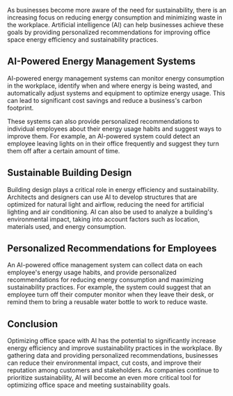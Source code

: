
As businesses become more aware of the need for sustainability, there is an increasing focus on reducing energy consumption and minimizing waste in the workplace. Artificial intelligence (AI) can help businesses achieve these goals by providing personalized recommendations for improving office space energy efficiency and sustainability practices.

AI-Powered Energy Management Systems
------------------------------------

AI-powered energy management systems can monitor energy consumption in the workplace, identify when and where energy is being wasted, and automatically adjust systems and equipment to optimize energy usage. This can lead to significant cost savings and reduce a business's carbon footprint.

These systems can also provide personalized recommendations to individual employees about their energy usage habits and suggest ways to improve them. For example, an AI-powered system could detect an employee leaving lights on in their office frequently and suggest they turn them off after a certain amount of time.

Sustainable Building Design
---------------------------

Building design plays a critical role in energy efficiency and sustainability. Architects and designers can use AI to develop structures that are optimized for natural light and airflow, reducing the need for artificial lighting and air conditioning. AI can also be used to analyze a building's environmental impact, taking into account factors such as location, materials used, and energy consumption.

Personalized Recommendations for Employees
------------------------------------------

An AI-powered office management system can collect data on each employee's energy usage habits, and provide personalized recommendations for reducing energy consumption and maximizing sustainability practices. For example, the system could suggest that an employee turn off their computer monitor when they leave their desk, or remind them to bring a reusable water bottle to work to reduce waste.

Conclusion
----------

Optimizing office space with AI has the potential to significantly increase energy efficiency and improve sustainability practices in the workplace. By gathering data and providing personalized recommendations, businesses can reduce their environmental impact, cut costs, and improve their reputation among customers and stakeholders. As companies continue to prioritize sustainability, AI will become an even more critical tool for optimizing office space and meeting sustainability goals.
